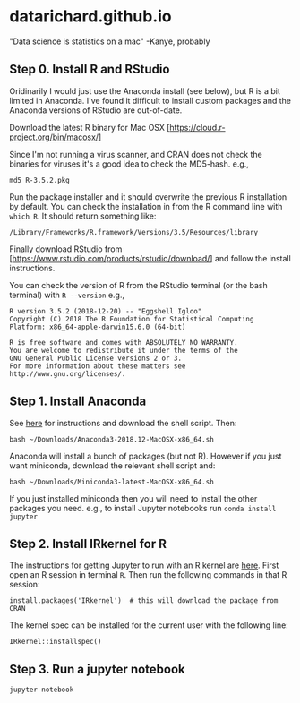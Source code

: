 # datarichard.github.io
"Data science is statistics on a mac" -Kanye, probably

## Step 0. Install R and RStudio
Oridinarily I would just use the Anaconda install (see below), but R is a bit limited in Anaconda. I've found it difficult to install custom packages and the Anaconda versions of RStudio are out-of-date.

Download the latest R binary for Mac OSX [https://cloud.r-project.org/bin/macosx/]  

Since I'm not running a virus scanner, and CRAN does not check the binaries for viruses it's a good idea to check the MD5-hash. e.g.,  
```
md5 R-3.5.2.pkg 
``` 

Run the package installer and it should overwrite the previous R installation by default. You can check the installation in from the R command line with `which R`. It should return something like:  
```
/Library/Frameworks/R.framework/Versions/3.5/Resources/library
```

Finally download RStudio from [https://www.rstudio.com/products/rstudio/download/] and follow the install instructions.  

You can check the version of R from the RStudio terminal (or the bash terminal) with `R --version` e.g.,

```
R version 3.5.2 (2018-12-20) -- "Eggshell Igloo"
Copyright (C) 2018 The R Foundation for Statistical Computing
Platform: x86_64-apple-darwin15.6.0 (64-bit)

R is free software and comes with ABSOLUTELY NO WARRANTY.
You are welcome to redistribute it under the terms of the
GNU General Public License versions 2 or 3.
For more information about these matters see
http://www.gnu.org/licenses/.
```


## Step 1. Install Anaconda  
See [here](https://conda.io/docs/user-guide/install/macos.html) for instructions and download the shell script. Then:  
```
bash ~/Downloads/Anaconda3-2018.12-MacOSX-x86_64.sh
```  

Anaconda will install a bunch of packages (but not R). However if you just want miniconda, download the relevant shell script and:
```
bash ~/Downloads/Miniconda3-latest-MacOSX-x86_64.sh
```  

If you just installed miniconda then you will need to install the other packages you need. e.g., to install Jupyter notebooks run `conda install jupyter`  

## Step 2. Install IRkernel for R  
The instructions for getting Jupyter to run with an R kernel are [here](https://irkernel.github.io/installation/). First open an R session in terminal `R`. Then run the following commands in that R session:  

```
install.packages('IRkernel')  # this will download the package from CRAN
```  
The kernel spec can be installed for the current user with the following line:
```
IRkernel::installspec()
```  

## Step 3. Run a jupyter notebook  
```
jupyter notebook
```
